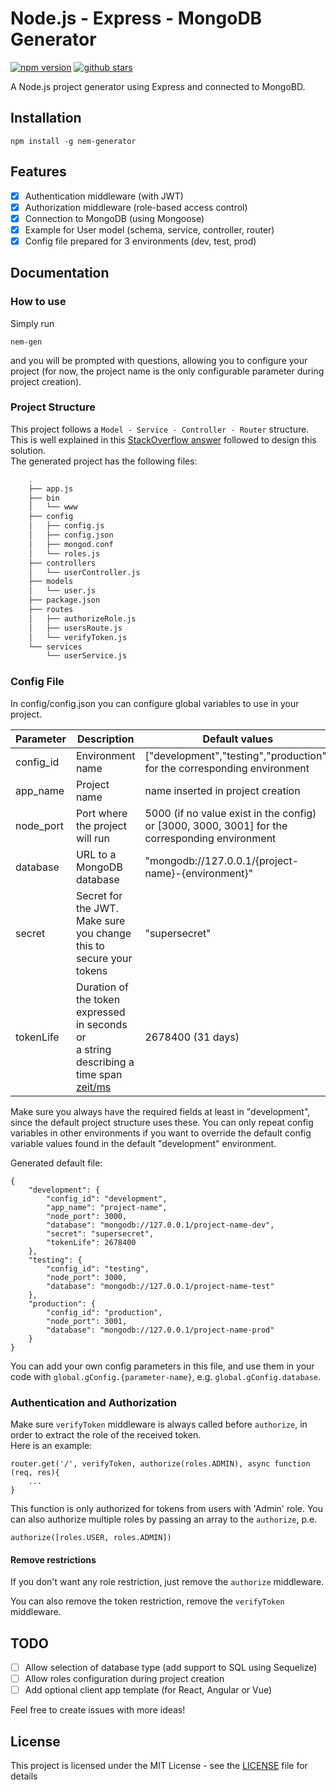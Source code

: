 # Node.js - Express - MongoDB Generator

[![npm version](https://badge.fury.io/js/nem-generator.svg)](https://badge.fury.io/js/nem-generator)
[![github stars](https://img.shields.io/github/stars/faboyds/nem-generator?style=social)](https://img.shields.io/github/stars/faboyds/nem-generator?style=social)

A Node.js project generator using Express and connected to MongoBD.

## Installation

    npm install -g nem-generator

## Features

- [x] Authentication middleware (with JWT)
- [x] Authorization middleware (role-based access control)
- [x] Connection to MongoDB (using Mongoose)
- [x] Example for User model (schema, service, controller, router)
- [x] Config file prepared for 3 environments (dev, test, prod)

## Documentation

### How to use

Simply run 
 
    nem-gen
      
and you will be prompted with questions, allowing you to configure your project (for now, the project name is the only configurable parameter during project creation).

### Project Structure

This project follows a ``Model - Service - Controller - Router`` structure. This is well explained in this [StackOverflow answer](https://stackoverflow.com/a/42164174/10326191) followed to design this solution.     
The generated project has the following files:

```bash
    .
    ├── app.js
    ├── bin
    │   └── www
    ├── config
    │   ├── config.js
    │   ├── config.json
    │   ├── mongod.conf
    │   └── roles.js
    ├── controllers
    │   └── userController.js
    ├── models
    │   └── user.js
    ├── package.json
    ├── routes
    │   ├── authorizeRole.js
    │   ├── usersRoute.js
    │   └── verifyToken.js
    └── services
        └── userService.js
```


### Config File

In config/config.json you can configure global variables to use in your project.    

| Parameter | Description                                                                                                             | Default values                                                                                     | Required |
|-----------|-------------------------------------------------------------------------------------------------------------------------|----------------------------------------------------------------------------------------------------|----------|
| config_id | Environment name                                                                                                        | ["development","testing","production"] <br>for the corresponding environment                       | false    |
| app_name  | Project name                                                                                                            | name inserted in project creation                                                                  | false    |
| node_port | Port where the project will run                                                                                         | 5000 (if no value exist in the config) <br>or [3000, 3000, 3001] for the corresponding environment | false    |
| database  | URL to a MongoDB database                                                                                               | "mongodb://127.0.0.1/{project-name}-{environment}"                                                 | true     |
| secret    | Secret for the JWT. Make sure you change this to secure your tokens                                                     | "supersecret"                                                                                      | true     |
| tokenLife | Duration of the token expressed in seconds or<br> a string describing a time span [zeit/ms](https://github.com/zeit/ms) | 2678400 (31 days)                                                                                  | true     |

Make sure you always have the required fields at least in "development", since the default project structure uses these.
You can only repeat config variables in other environments if you want to override the default config variable values found in the default "development" environment.

Generated default file:

```
{
    "development": {
        "config_id": "development",
        "app_name": "project-name",
        "node_port": 3000,
        "database": "mongodb://127.0.0.1/project-name-dev",
        "secret": "supersecret",
        "tokenLife": 2678400
    },
    "testing": {
        "config_id": "testing",
        "node_port": 3000,
        "database": "mongodb://127.0.0.1/project-name-test"
    },
    "production": {
        "config_id": "production",
        "node_port": 3001,
        "database": "mongodb://127.0.0.1/project-name-prod"
    }
}
```

You can add your own config parameters in this file, and use them in your code with ``global.gConfig.{parameter-name}``, e.g. ``global.gConfig.database``.


### Authentication and Authorization

Make sure ``verifyToken`` middleware is always called before ``authorize``, in order to extract the role of the received token.    
Here is an example:

```
router.get('/', verifyToken, authorize(roles.ADMIN), async function (req, res){
    ...
}
```

This function is only authorized for tokens from users with 'Admin' role. 
You can also authorize multiple roles by passing an array to the ``authorize``, p.e.

```
authorize([roles.USER, roles.ADMIN])
```

#### Remove restrictions

If you don't want any role restriction, just remove the `authorize` middleware.

You can also remove the token restriction, remove the `verifyToken` middleware.

## TODO

- [ ] Allow selection of database type (add support to SQL using Sequelize)
- [ ] Allow roles configuration during project creation
- [ ] Add optional client app template (for React, Angular or Vue)

Feel free to create issues with more ideas!

## License

This project is licensed under the MIT License - see the [LICENSE](LICENSE) file for details
